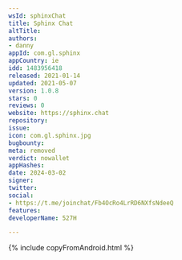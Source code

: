 ```yaml
---
wsId: sphinxChat
title: Sphinx Chat
altTitle: 
authors:
- danny
appId: com.gl.sphinx
appCountry: ie
idd: 1483956418
released: 2021-01-14
updated: 2021-05-07
version: 1.0.8
stars: 0
reviews: 0
website: https://sphinx.chat
repository: 
issue: 
icon: com.gl.sphinx.jpg
bugbounty: 
meta: removed
verdict: nowallet
appHashes: 
date: 2024-03-02
signer: 
twitter: 
social:
- https://t.me/joinchat/Fb4OcRo4LrRD6NXfsNdeeQ
features: 
developerName: 527H

---
```


{% include copyFromAndroid.html %}
